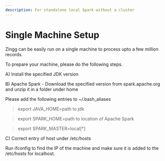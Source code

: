 ```yaml
---
description: For standalone local Spark without a cluster
---
```


# Single Machine Setup

Zingg can be easily run on a single machine to process upto a few million records.

To prepare your machine, please do the following steps.

A) Install the specified JDK version

B) Apache Spark - Download the specified version from spark.apache.org and unzip it in a folder under home

Please add the following entries to \~/.bash\_aliases

> export JAVA\_HOME=path to jdk

> export SPARK\_HOME=path to location of Apache Spark

> export SPARK\_MASTER=local\[\*]

C) Correct entry of host under /etc/hosts

Run ifconfig to find the IP of the machine and make sure it is added to the /etc/hosts for localhost.
